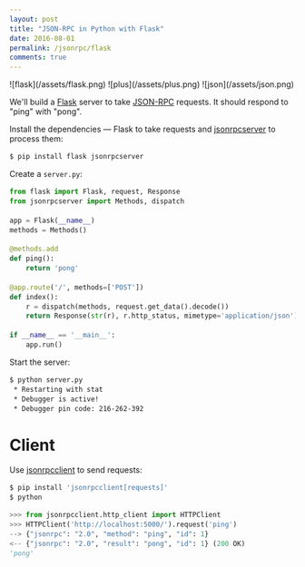 ```yaml
---
layout: post
title: "JSON-RPC in Python with Flask"
date: 2016-08-01
permalink: /jsonrpc/flask
comments: true
---
```

<div class="wide-logos" markdown="1">
![flask](/assets/flask.png)
![plus](/assets/plus.png)
![json](/assets/json.png)
</div>

We'll build a [Flask](http://flask.pocoo.org) server to take
[JSON-RPC](http://www.jsonrpc.org/) requests. It should respond to "ping" with
"pong".

Install the dependencies — Flask to take requests and
[jsonrpcserver](http://jsonrpcserver.readthedocs.io/) to process them:

```sh
$ pip install flask jsonrpcserver
```
Create a `server.py`:

```python
from flask import Flask, request, Response
from jsonrpcserver import Methods, dispatch

app = Flask(__name__)
methods = Methods()

@methods.add
def ping():
    return 'pong'

@app.route('/', methods=['POST'])
def index():
    r = dispatch(methods, request.get_data().decode())
    return Response(str(r), r.http_status, mimetype='application/json')

if __name__ == '__main__':
    app.run()
```
Start the server:

```sh
$ python server.py
 * Restarting with stat
 * Debugger is active!
 * Debugger pin code: 216-262-392
```

Client
======
Use [jsonrpcclient](http://jsonrpcclient.readthedocs.io/) to send requests:

```sh
$ pip install 'jsonrpcclient[requests]'
$ python
```
```python
>>> from jsonrpcclient.http_client import HTTPClient
>>> HTTPClient('http://localhost:5000/').request('ping')
--> {"jsonrpc": "2.0", "method": "ping", "id": 1}
<-- {"jsonrpc": "2.0", "result": "pong", "id": 1} (200 OK)
'pong'
```
